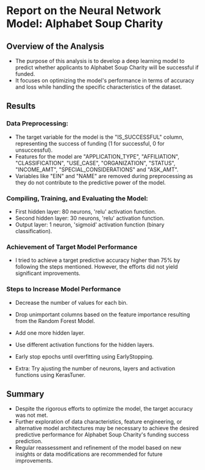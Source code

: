 # Report on the Neural Network Model: Alphabet Soup Charity 

## Overview of the Analysis
* The purpose of this analysis is to develop a deep learning model to predict whether applicants to Alphabet Soup Charity will be successful if funded. 
* It focuses on optimizing the model's performance in terms of accuracy and loss while handling the specific characteristics of the dataset.

## Results

### Data Preprocessing:
* The target variable for the model is the "IS_SUCCESSFUL" column, representing the success of funding (1 for successful, 0 for unsuccessful).
* Features for the model are "APPLICATION_TYPE", "AFFILIATION", "CLASSIFICATION", "USE_CASE", "ORGANIZATION",	"STATUS", "INCOME_AMT", "SPECIAL_CONSIDERATIONS" and 	"ASK_AMT".
* Variables like "EIN" and "NAME" are removed during preprocessing as they do not contribute to the predictive power of the model.


### Compiling, Training, and Evaluating the Model:
* First hidden layer: 80 neurons, 'relu' activation function.
* Second hidden layer: 30 neurons, 'relu' activation function.
* Output layer: 1 neuron, 'sigmoid' activation function (binary classification).


### Achievement of Target Model Performance
* I tried to achieve a target predictive accuracy higher than 75% by following the steps mentioned. However, the efforts did not yield significant improvements.

### Steps to Increase Model Performance

* Decrease the number of values for each bin.
* Drop unimportant columns based on the feature importance resulting from the Random Forest Model.
* Add one more hidden layer.
* Use different activation functions for the hidden layers.
* Early stop epochs until overfitting using EarlyStopping.

* Extra: Try ajusting the number of neurons, layers and activation functions using KerasTuner.

## Summary
* Despite the rigorous efforts to optimize the model, the target accuracy was not met. 
* Further exploration of data characteristics, feature engineering, or alternative model architectures may be necessary to achieve the desired predictive performance for Alphabet Soup Charity's funding success prediction. 
* Regular reassessment and refinement of the model based on new insights or data modifications are recommended for future improvements.
